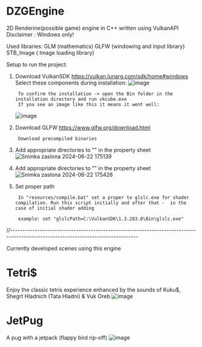 # DZGEngine
2D Renderine(possible game) engine in C++ written using VulkanAPI 
Disclaimer : Windows only!

Used libraries:
    GLM (mathematics)
    GLFW (windowing and input library)
    STB_Image ( Image loading library)

Setup to run the project:

1) Download VulkanSDK https://vulkan.lunarg.com/sdk/home#windows
Select these components during installation:
    ![image](https://github.com/zemi-taj-fromaz/DZGEngine/assets/99961022/433e455f-aa3c-4731-899d-607608e973b4)

        To confirm the installation -> open the Bin folder in the installation directory and run vkcube.exe
        If you see an image like this it means it went well:
    ![image](https://github.com/zemi-taj-fromaz/DZGEngine/assets/99961022/715b30e3-2b17-41a5-b0b9-a9e68ad9abfb)

    
2) Download GLFW https://www.glfw.org/download.html

        Download precompiled binaries

3) Add appropriate directories to "<AdditionalLibraryDirectories>"  in the property sheet
    ![Snimka zaslona 2024-06-22 175139](https://github.com/zemi-taj-fromaz/STCEngine/assets/99961022/5c8f3b8d-a492-4db1-a627-8d6d38be876e)



4) Add appropriate directories to "<AdditionalIncludeDirectories>" in the property sheet
![Snimka zaslona 2024-06-22 175426](https://github.com/zemi-taj-fromaz/STCEngine/assets/99961022/eb75fe87-a005-4e9a-b3fe-a0189d9e1a5e)

5) Set proper path
        
        In "resources/compile.bat" set a proper to glslc.exe for shader compilation. Run this script initially and after that -  in the case of initial shader adding

        example: set "glslcPath=C:\VulkanSDK\1.3.283.0\Bin\glslc.exe"

//----------------------------------------------------------------------------------------------------------------------------------

Currently developed scenes using this engine

# Tetri$

Enjoy the classic tetris experience enhanced by the sounds of Kuku$, Shegrt Hladnich (Tata Hladni) & Vuk Oreb
![image](https://github.com/zemi-taj-fromaz/DZGEngine/assets/99961022/88b69327-32a5-4540-8e63-d54dc31a9753)

# JetPug

A pug with a jetpack (flappy bird rip-off)
![image](https://github.com/zemi-taj-fromaz/DZGEngine/assets/99961022/e93c6b06-abe3-4b74-bc19-8303243d8aab)



